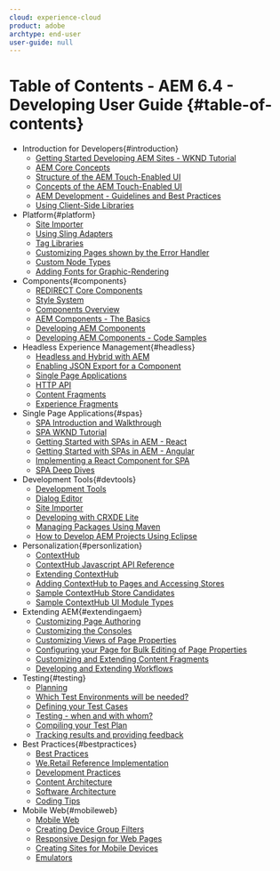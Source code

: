 ```yaml
---
cloud: experience-cloud
product: adobe
archtype: end-user
user-guide: null
---
```


# Table of Contents - AEM 6.4 - Developing User Guide {#table-of-contents}
+ Introduction for Developers{#introduction}
    + [Getting Started Developing AEM Sites - WKND Tutorial](getting-started.md)
    + [AEM Core Concepts](the-basics.md)
    + [Structure of the AEM Touch-Enabled UI](touch-ui-structure.md)
    + [Concepts of the AEM Touch-Enabled UI](touch-ui-concepts.md)
    + [AEM Development - Guidelines and Best Practices](dev-guidelines-bestpractices.md)
    + [Using Client-Side Libraries](clientlibs.md)
+ Platform{#platform}
    + [Site Importer](site-importer.md)
    + [Using Sling Adapters](sling-adapters.md)
    + [Tag Libraries](taglib.md)
    + [Customizing Pages shown by the Error Handler](customizing-errorhandler-pages.md)
    + [Custom Node Types](custom-nodetypes.md)
    + [Adding Fonts for Graphic-Rendering](adding-fonts.md)
+ Components{#components}
    + [REDIRECT Core Components](components-core.md)
    + [Style System](style-system.md)
    + [Components Overview](components.md)
    + [AEM Components - The Basics](components-basics.md)
    + [Developing AEM Components](developing-components.md)
    + [Developing AEM Components - Code Samples](developing-components-samples.md)
+ Headless Experience Management{#headless}
     + [Headless and Hybrid with AEM](LINK)
     + [Enabling JSON Export for a Component](json-exporter-components.md)
    + [Single Page Applications](LINK)
    + [HTTP API](LINK)
    + [Content Fragments](LINK)
    + [Experience Fragments](LINK)
+ Single Page Applications{#spas}
    + [SPA Introduction and Walkthrough](spa-walkthrough.md)
    + [SPA WKND Tutorial](spa-wknd.md)
    + [Getting Started with SPAs in AEM - React](spa-getting-started-react.md)
    + [Getting Started with SPAs in AEM - Angular](spa-getting-started-angular.md)
    + [Implementing a React Component for SPA](spa-implementing-react-component.md)
    + [SPA Deep Dives](spa-deep-dives.md)
+ Development Tools{#devtools}
    + [Development Tools](dev-tools.md)
    + [Dialog Editor](dialog-editor.md)
    + [Site Importer](site-importer.md)
    + [Developing with CRXDE Lite](developing-with-crxde-lite.md)
    + [Managing Packages Using Maven](vlt-mavenplugin.md)
    + [How to Develop AEM Projects Using Eclipse](howto-projects-eclipse.md)
+ Personalization{#personlization}
    + [ContextHub](contexthub.md)
    + [ContextHub Javascript API Reference](contexthub-api.md)
    + [Extending ContextHub](ch-extend.md)
    + [Adding ContextHub to Pages and Accessing Stores](ch-adding.md)
    + [Sample ContextHub Store Candidates](ch-samplestores.md)
    + [Sample ContextHub UI Module Types](ch-samplemodules.md)
+ Extending AEM{#extendingaem}
    + [Customizing Page Authoring](customizing-page-authoring-touch.md)
    + [Customizing the Consoles](customizing-consoles-touch.md)
    + [Customizing Views of Page Properties](page-properties-views.md)
    + [Configuring your Page for Bulk Editing of Page Properties](bulk-editing.md)
    + [Customizing and Extending Content Fragments](customizing-content-fragments.md)
    + [Developing and Extending Workflows](workflows.md)
+ Testing{#testing}
    + [Planning](planning.md)
    + [Which Test Environments will be needed?](test-environments.md)
    + [Defining your Test Cases](test-cases.md)
    + [Testing - when and with whom?](when-who.md)
    + [Compiling your Test Plan](test-plan.md)
    + [Tracking results and providing feedback](results-and-feedback.md)
+ Best Practices{#bestpractices}
    + [Best Practices](best-practices.md)
    + [We.Retail Reference Implementation](we-retail.md)
    + [Development Practices](development-practices.md)
    + [Content Architecture](content-architecture.md)
    + [Software Architecture](software-architecture.md)
    + [Coding Tips](coding-tips.md)
+ Mobile Web{#mobileweb}    
    + [Mobile Web](mobile-web.md)
    + [Creating Device Group Filters](groupfilters.md)
    + [Responsive Design for Web Pages](responsive.md)
    + [Creating Sites for Mobile Devices](mobile.md)
    + [Emulators](emulators.md)